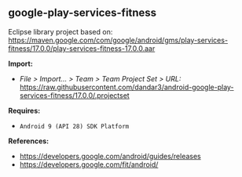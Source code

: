 ## google-play-services-fitness

Eclipse library project based on:<br/>
https://maven.google.com/com/google/android/gms/play-services-fitness/17.0.0/play-services-fitness-17.0.0.aar

**Import:**
- _File > Import... > Team > Team Project Set > URL:_<br/>
  https://raw.githubusercontent.com/dandar3/android-google-play-services-fitness/17.0.0/.projectset

**Requires:**
- `Android 9 (API 28) SDK Platform`

**References:**
- https://developers.google.com/android/guides/releases
- https://developers.google.com/fit/android/
